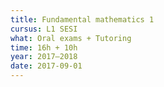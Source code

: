 ```yaml
---
title: Fundamental mathematics 1
cursus: L1 SESI
what: Oral exams + Tutoring
time: 16h + 10h
year: 2017–2018
date: 2017-09-01
---
```

